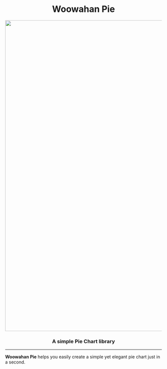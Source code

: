 <h1 align="center">Woowahan Pie</h1>

<p align="center">
  <img src="https://user-images.githubusercontent.com/19797697/88479003-4e55c580-cf87-11ea-86d6-5da8ff39a025.gif" width="1000" />
</p>

<h3 align="center">A simple Pie Chart library</h3>

---

**Woowahan Pie** helps you easily create a simple yet elegant pie chart just in a second.
